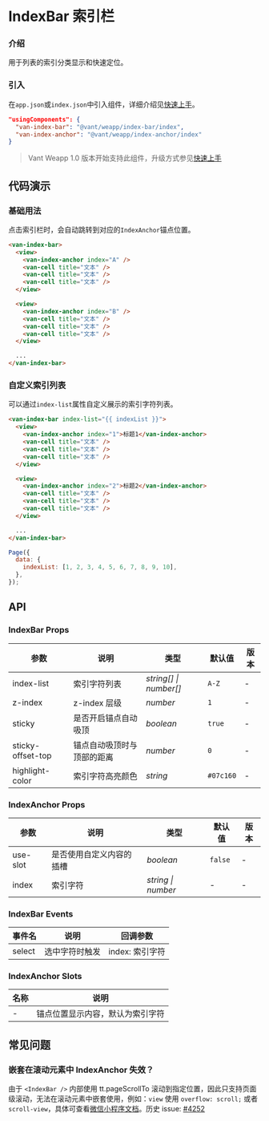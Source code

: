 # IndexBar 索引栏

### 介绍

用于列表的索引分类显示和快速定位。

### 引入

在`app.json`或`index.json`中引入组件，详细介绍见[快速上手](#/quickstart#yin-ru-zu-jian)。

```json
"usingComponents": {
  "van-index-bar": "@vant/weapp/index-bar/index",
  "van-index-anchor": "@vant/weapp/index-anchor/index"
}
```

> Vant Weapp 1.0 版本开始支持此组件，升级方式参见[快速上手](#/quickstart)

## 代码演示

### 基础用法

点击索引栏时，会自动跳转到对应的`IndexAnchor`锚点位置。

```html
<van-index-bar>
  <view>
    <van-index-anchor index="A" />
    <van-cell title="文本" />
    <van-cell title="文本" />
    <van-cell title="文本" />
  </view>

  <view>
    <van-index-anchor index="B" />
    <van-cell title="文本" />
    <van-cell title="文本" />
    <van-cell title="文本" />
  </view>

  ...
</van-index-bar>
```

### 自定义索引列表

可以通过`index-list`属性自定义展示的索引字符列表。

```html
<van-index-bar index-list="{{ indexList }}">
  <view>
    <van-index-anchor index="1">标题1</van-index-anchor>
    <van-cell title="文本" />
    <van-cell title="文本" />
    <van-cell title="文本" />
  </view>

  <view>
    <van-index-anchor index="2">标题2</van-index-anchor>
    <van-cell title="文本" />
    <van-cell title="文本" />
    <van-cell title="文本" />
  </view>

  ...
</van-index-bar>
```

```javascript
Page({
  data: {
    indexList: [1, 2, 3, 4, 5, 6, 7, 8, 9, 10],
  },
});
```

## API

### IndexBar Props

| 参数 | 说明 | 类型 | 默认值 | 版本 |
| --- | --- | --- | --- | --- |
| index-list | 索引字符列表 | _string[] \| number[]_ | `A-Z` | - |
| z-index | z-index 层级 | _number_ | `1` | - |
| sticky | 是否开启锚点自动吸顶 | _boolean_ | `true` | - |
| sticky-offset-top | 锚点自动吸顶时与顶部的距离 | _number_ | `0` | - |
| highlight-color | 索引字符高亮颜色 | _string_ | `#07c160` | - |

### IndexAnchor Props

| 参数     | 说明                     | 类型               | 默认值  | 版本 |
| -------- | ------------------------ | ------------------ | ------- | ---- |
| use-slot | 是否使用自定义内容的插槽 | _boolean_          | `false` | -    |
| index    | 索引字符                 | _string \| number_ | -       | -    |

### IndexBar Events

| 事件名 | 说明           | 回调参数        |
| ------ | -------------- | --------------- |
| select | 选中字符时触发 | index: 索引字符 |

### IndexAnchor Slots

| 名称 | 说明                             |
| ---- | -------------------------------- |
| -    | 锚点位置显示内容，默认为索引字符 |

## 常见问题

### 嵌套在滚动元素中 IndexAnchor 失效？

由于 `<IndexBar />` 内部使用 tt.pageScrollTo 滚动到指定位置，因此只支持页面级滚动，无法在滚动元素中嵌套使用，例如：`view` 使用 `overflow: scroll;` 或者 `scroll-view`，具体可查看[微信小程序文档](https://developers.weixin.qq.com/miniprogram/dev/api/ui/scroll/wx.pageScrollTo.html)。历史 issue: [#4252](https://github.com/youzan/vant-weapp/issues/4252)
